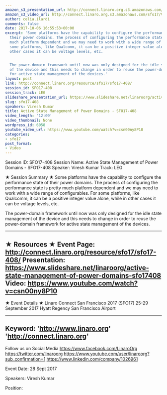 ```yaml
---
amazon_s3_presentation_url: http://connect.linaro.org.s3.amazonaws.com/sfo17/Presentations/SFO17-408%20%20Active%20state%20management%20of%20power%20domains.pdf
amazon_s3_video_url: http://connect.linaro.org.s3.amazonaws.com/sfo17/Videos/SFO17-408%20-%20Active%20State%20Management%20of%20Power%20Domains.mp4
author: celia.ilardi
comments: false
date: 2017-10-06 16:55:53+00:00
excerpt: 'Some platforms have the capability to configure the performance state of
  their power domains. The process of configuring the performance state is pretty
  much platform dependent and we may need to work with a wide range of configurables.  For
  some platforms, like Qualcomm, it can be a positive integer value alone, while in
  other cases it can be voltage levels, etc.


  The power-domain framework until now was only designed for the idle state management
  of the device and this needs to change in order to reuse the power-domain framework
  for active state management of the devices.'
layout: post
link: http://connect.linaro.org/resource/sfo17/sfo17-408/
session_id: SFO17-408
session_track: LEG
slideshare_presentation_url: https://www.slideshare.net/linaroorg/active-state-management-of-power-domains-sfo17408
slug: sfo17-408
speakers: Viresh Kumar
title: Active State Management of Power Domains - SFO17-408
video_length: '12:09'
video_thumbnail: None
wordpress_id: 6058
youtube_video_url: https://www.youtube.com/watch?v=csn00ny8P10
categories:
- sfo17
post_format:
- Video
---
```


Session ID: SFO17-408
Session Name: Active State Management of Power Domains - SFO17-408
Speaker: Viresh Kumar
Track: LEG


★ Session Summary ★
Some platforms have the capability to configure the performance state of their power domains. The process of configuring the performance state is pretty much platform dependent and we may need to work with a wide range of configurables.  For some platforms, like Qualcomm, it can be a positive integer value alone, while in other cases it can be voltage levels, etc.

The power-domain framework until now was only designed for the idle state management of the device and this needs to change in order to reuse the power-domain framework for active state management of the devices.

---------------------------------------------------
★ Resources ★
Event Page: http://connect.linaro.org/resource/sfo17/sfo17-408/
Presentation: https://www.slideshare.net/linaroorg/active-state-management-of-power-domains-sfo17408
Video: https://www.youtube.com/watch?v=csn00ny8P10
 ---------------------------------------------------

★ Event Details ★
Linaro Connect San Francisco 2017 (SFO17)
25-29 September 2017
Hyatt Regency San Francisco Airport

---------------------------------------------------
Keyword: 
'http://www.linaro.org'
'http://connect.linaro.org'
---------------------------------------------------
Follow us on Social Media
https://www.facebook.com/LinaroOrg
https://twitter.com/linaroorg
https://www.youtube.com/user/linaroorg?sub_confirmation=1
https://www.linkedin.com/company/1026961

Event Date: 28 Sept 2017

Speakers: Viresh Kumar

Position: 
